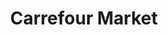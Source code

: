 ---
title: "Carrefour Market"
url: /madrid/carrefour-market-calle-del-conde-de-penalver/
shop: comodidad
---